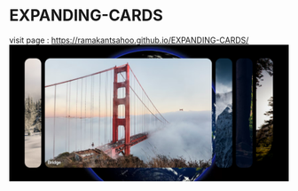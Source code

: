 # EXPANDING-CARDS
visit page : https://ramakantsahoo.github.io/EXPANDING-CARDS/
<img title="sample" alt="sample-img" src="sample.png">
